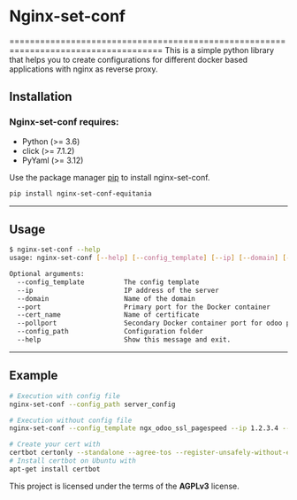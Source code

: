 # Nginx-set-conf
====================================================================================
This is a simple python library that helps you to create configurations for different docker based applications with nginx as reverse proxy.

## Installation

### Nginx-set-conf requires:

- Python (>= 3.6)
- click (>= 7.1.2)
- PyYaml (>= 3.12)

Use the package manager [pip](https://pip.pypa.io/en/stable/) to install nginx-set-conf.

```bash
pip install nginx-set-conf-equitania
```

---

## Usage

```bash
$ nginx-set-conf --help
usage: nginx-set-conf [--help] [--config_template] [--ip] [--domain] [--port] [--cert_name] [--pollport] [--config_path]
```
```bash
Optional arguments:
  --config_template          The config template
  --ip                       IP address of the server
  --domain                   Name of the domain
  --port                     Primary port for the Docker container
  --cert_name                Name of certificate
  --pollport                 Secondary Docker container port for odoo pollings
  --config_path              Configuration folder
  --help                     Show this message and exit.
```
---

## Example
```bash
# Execution with config file
nginx-set-conf --config_path server_config

# Execution without config file
nginx-set-conf --config_template ngx_odoo_ssl_pagespeed --ip 1.2.3.4 --domain www.equitania.de --port 8069 --cert_name www.equitania.de --pollport 8072

# Create your cert with
certbot certonly --standalone --agree-tos --register-unsafely-without-email -d www.equitania.de
# Install certbot on Ubuntu with
apt-get install certbot
```

This project is licensed under the terms of the **AGPLv3** license.
